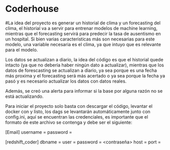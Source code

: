 # Coderhouse

#La idea del proyecto es generar un historial de clima y un forecasting del clima, el historial va a servir para entrenar modelos de machine learning, mientras que
el forecasting servirá para predecir la tasa de ausentismo en un hospital. Si bien varias caracteristicas más son necesarias para este modelo, una variable necesaria es el clima, ya que intuyo que es relevante para el modelo.

Los datos se actualizan a diario, la idea del código es que el historial quede intacto (ya que no debería haber ningún dato a actualizar), mientras que los datos de forescasting se actualizan a diario, ya sea porque es una fecha más proxima y el forecasting será más acertado o ya sea porque la fecha ya pasó y es necesario actualizar los datos con datos reales.

Además, se creó una alerta para informar si la base por alguna razón no se está actualizando.

Para iniciar el proyecto solo basta con descargar el código, levantar el docker con <docker compose up> y listo, los dags se levantarán automáticamente junto con config.ini, aquí se encuentran las credenciales, es importante que el formato de este archivo se contenga y debe ser el siguiente:

[Email]
username = <username>
password = <password>

[redshift_coder]
dbname = <base de datos>
user = <usuario>
password = <contraseña>
host = <host>
port = <puerto>
